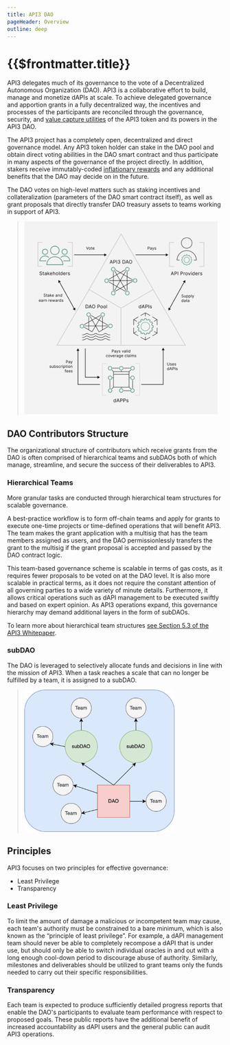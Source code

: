 ```yaml
---
title: API3 DAO
pageHeader: Overview
outline: deep
---
```


<PageHeader/>

# {{$frontmatter.title}}

API3 delegates much of its governance to the vote of a Decentralized Autonomous
Organization (DAO). API3 is a collaborative effort to build, manage and monetize
dAPIs at scale. To achieve delegated governance and apportion grants in a fully
decentralized way, the incentives and processes of the participants are
reconciled through the governance, security, and
[value capture utilities](/overview/pool.md#token-utilities) of
the API3 token and its powers in the API3 DAO.

The API3 project has a completely open, decentralized and direct governance
model. Any API3 token holder can stake in the DAO pool and obtain direct voting
abilities in the DAO smart contract and thus participate in many aspects of the
governance of the project directly. In addition, stakers receive immutably-coded
[inflationary rewards](/overview/rewards.md) and any additional
benefits that the DAO may decide on in the future. 

The DAO votes on high-level matters such as staking incentives and
collateralization (parameters of the DAO smart contract itself), as well as
grant proposals that directly transfer DAO treasury assets to teams working in
support of API3.

> <img src="./overview/assets/images/06-a-API3_DAO-Op1.png" width="450"/>

## DAO Contributors Structure

The organizational structure of contributors which receive grants from the DAO
is often comprised of hierarchical teams and subDAOs both of which manage,
streamline, and secure the success of their deliverables to API3.

### Hierarchical Teams

More granular tasks are conducted through hierarchical team structures for
scalable governance.

A best-practice workflow is to form off-chain teams and apply for grants to
execute one-time projects or time-defined operations that will benefit API3. The
team makes the grant application with a multisig that has the team members
assigned as users, and the DAO permissionlessly transfers the grant to the
multisig if the grant proposal is accepted and passed by the DAO contract logic.

This team-based governance scheme is scalable in terms of gas costs, as it
requires fewer proposals to be voted on at the DAO level. It is also more
scalable in practical terms, as it does not require the constant attention of
all governing parties to a wide variety of minute details. Furthermore, it
allows critical operations such as dAPI management to be executed swiftly and
based on expert opinion. As API3 operations expand, this governance hierarchy
may demand additional layers in the form of subDAOs.

To learn more about hierarchical team structures
<a href="/api3-whitepaper-v1.0.3.pdf#page=22" target="_blank"> see Section 5.3
of the API3 Whitepaper</a>.

### subDAO

The DAO is leveraged to selectively allocate funds and decisions in line with
the mission of API3. When a task reaches a scale that can no longer be fulfilled
by a team, it is assigned to a subDAO.

> <img src="./overview/assets/images/dao-subdao-teams.png" width="350"/>

## Principles

API3 focuses on two principles for effective governance:

- Least Privilege
- Transparency

### Least Privilege

To limit the amount of damage a malicious or incompetent team may cause, each
team's authority must be constrained to a bare minimum, which is also known as
the “principle of least privilege”. For example, a dAPI management team should
never be able to completely recompose a dAPI that is under use, but should only
be able to switch individual oracles in and out with a long enough cool-down
period to discourage abuse of authority. Similarly, milestones and deliverables
should be utilized to grant teams only the funds needed to carry out their
specific responsibilities.

### Transparency

Each team is expected to produce sufficiently detailed progress reports that
enable the DAO's participants to evaluate team performance with respect to
proposed goals. These public reports have the additional benefit of increased
accountability as dAPI users and the general public can audit API3 operations.
